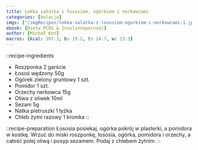```yaml
---
title: Lekka sałatka z łososiem, ogórkiem i nerkowcami
categories: [kolacja]
imgs: ["/imgRecipes/lekka-salatka-z-lososiem-ogorkiem-i-nerkowcami-1.jpg"]
ebook: [Dieta PCOS & Insulinooporność]
author: [Michał Kot]
macros: {kcal: 397.3, b: 19.2, t: 24.7, w: 23.3}
---
```

::recipe-ingredients
- Roszponka 2 garście
- Łosoś wędzony 50g
- Ogórek zielony gruntowy 1 szt.
- Pomidor 1 szt.
- Orzechy nerkowca 15g
- Oliwa z oliwek 10ml
- Sezam 5g
- Natka pietruszki 1 łyżka
- Chleb żytni razowy 1 kromka
::

::recipe-preparation
Łososia posiekaj, ogórka pokrój w plasterki, a pomidora w kostkę. Wrzuć do miski roszponkę, łososia, ogórka, pomidora i orzechy, a całość polej oliwą i posyp sezamem. Podaj z chlebem żytnim.
::